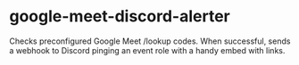 # google-meet-discord-alerter
Checks preconfigured Google Meet /lookup codes. When successful, sends a webhook to Discord pinging an event role with a handy embed with links.
